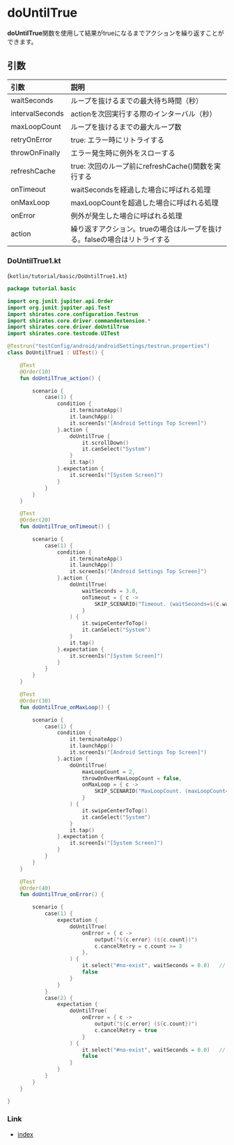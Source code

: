# doUntilTrue

**doUntilTrue**関数を使用して結果がtrueになるまでアクションを繰り返すことができます。

## 引数

| 引数              | 説明                                        |
|:----------------|:------------------------------------------|
| waitSeconds     | ループを抜けるまでの最大待ち時間（秒）                       |
| intervalSeconds | actionを次回実行する際のインターバル（秒）                  |
| maxLoopCount    | ループを抜けるまでの最大ループ数                          |
| retryOnError    | true: エラー時にリトライする                         |
| throwOnFinally  | エラー発生時に例外をスローする                           |
| refreshCache    | true: 次回のループ前にrefreshCache()関数を実行する       |
| onTimeout       | waitSecondsを経過した場合に呼ばれる処理                 |
| onMaxLoop       | maxLoopCountを超過した場合に呼ばれる処理                |
| onError         | 例外が発生した場合に呼ばれる処理                          |
| action          | 繰り返すアクション。trueの場合はループを抜ける。falseの場合はリトライする |

### DoUntilTrue1.kt

(`kotlin/tutorial/basic/DoUntilTrue1.kt`)

```kotlin
package tutorial.basic

import org.junit.jupiter.api.Order
import org.junit.jupiter.api.Test
import shirates.core.configuration.Testrun
import shirates.core.driver.commandextension.*
import shirates.core.driver.doUntilTrue
import shirates.core.testcode.UITest

@Testrun("testConfig/android/androidSettings/testrun.properties")
class DoUntilTrue1 : UITest() {

    @Test
    @Order(10)
    fun doUntilTrue_action() {

        scenario {
            case(1) {
                condition {
                    it.terminateApp()
                    it.launchApp()
                    it.screenIs("[Android Settings Top Screen]")
                }.action {
                    doUntilTrue {
                        it.scrollDown()
                        it.canSelect("System")
                    }
                    it.tap()
                }.expectation {
                    it.screenIs("[System Screen]")
                }
            }
        }
    }

    @Test
    @Order(20)
    fun doUntilTrue_onTimeout() {

        scenario {
            case(1) {
                condition {
                    it.terminateApp()
                    it.launchApp()
                    it.screenIs("[Android Settings Top Screen]")
                }.action {
                    doUntilTrue(
                        waitSeconds = 3.0,
                        onTimeout = { c ->
                            SKIP_SCENARIO("Timeout. (waitSeconds=${c.waitSeconds})")
                        }
                    ) {
                        it.swipeCenterToTop()
                        it.canSelect("System")
                    }
                    it.tap()
                }.expectation {
                    it.screenIs("[System Screen]")
                }
            }
        }
    }

    @Test
    @Order(30)
    fun doUntilTrue_onMaxLoop() {

        scenario {
            case(1) {
                condition {
                    it.terminateApp()
                    it.launchApp()
                    it.screenIs("[Android Settings Top Screen]")
                }.action {
                    doUntilTrue(
                        maxLoopCount = 2,
                        throwOnOverMaxLoopCount = false,
                        onMaxLoop = { c ->
                            SKIP_SCENARIO("MaxLoopCount. (maxLoopCount=${c.maxLoopCount})")
                        }
                    ) {
                        it.swipeCenterToTop()
                        it.canSelect("System")
                    }
                    it.tap()
                }.expectation {
                    it.screenIs("[System Screen]")
                }
            }
        }
    }

    @Test
    @Order(40)
    fun doUntilTrue_onError() {

        scenario {
            case(1) {
                expectation {
                    doUntilTrue(
                        onError = { c ->
                            output("${c.error} (${c.count})")
                            c.cancelRetry = c.count >= 3
                        },
                    ) {
                        it.select("#no-exist", waitSeconds = 0.0)   // throws TestDriverException
                        false
                    }
                }
            }
            case(2) {
                expectation {
                    doUntilTrue(
                        onError = { c ->
                            output("${c.error} (${c.count})")
                            c.cancelRetry = true
                        }
                    ) {
                        it.select("#no-exist", waitSeconds = 0.0)   // throws TestDriverException
                        false
                    }
                }
            }
        }
    }

}
```

### Link

- [index](../../index_ja.md)
